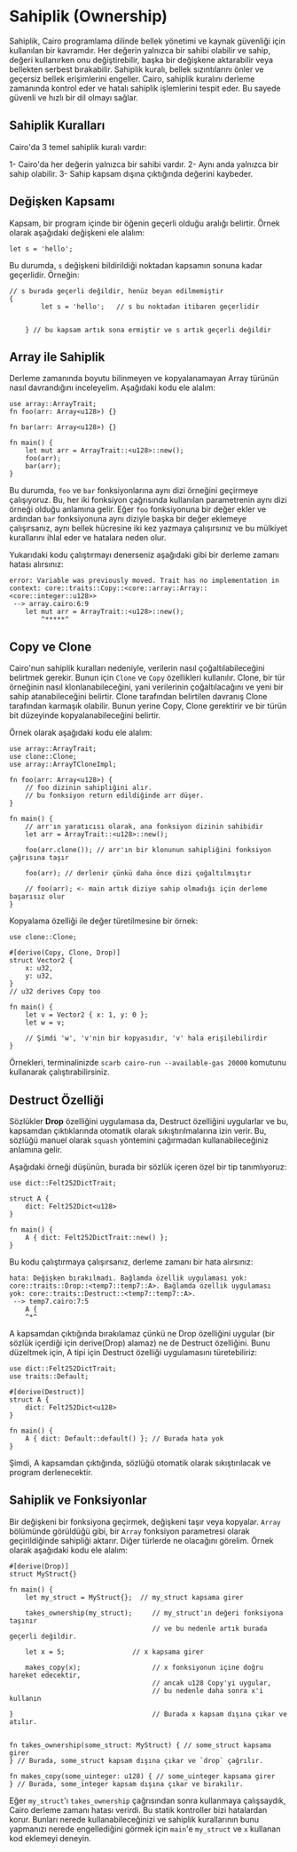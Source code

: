 # Sahiplik (Ownership) #

Sahiplik, Cairo programlama dilinde bellek yönetimi ve kaynak güvenliği için kullanılan bir kavramdır. Her değerin yalnızca bir sahibi olabilir ve sahip, değeri kullanırken onu değiştirebilir, başka bir değişkene aktarabilir veya bellekten serbest bırakabilir. Sahiplik kuralı, bellek sızıntılarını önler ve geçersiz bellek erişimlerini engeller. Cairo, sahiplik kuralını derleme zamanında kontrol eder ve hatalı sahiplik işlemlerini tespit eder. Bu sayede güvenli ve hızlı bir dil olmayı sağlar.

## Sahiplik Kuralları ##

Cairo'da 3 temel sahiplik kuralı vardır:

1- Cairo'da her değerin yalnızca bir sahibi vardır.
2- Aynı anda yalnızca bir sahip olabilir.
3- Sahip kapsam dışına çıktığında değerini kaybeder.

##  Değişken Kapsamı ##

Kapsam, bir program içinde bir öğenin geçerli olduğu aralığı belirtir. Örnek olarak aşağıdaki değişkeni ele alalım:
```
let s = 'hello';
```

Bu durumda, `s` değişkeni bildirildiği noktadan kapsamın sonuna kadar geçerlidir. Örneğin:
```
// s burada geçerli değildir, henüz beyan edilmemiştir
{                      
        let s = 'hello';   // s bu noktadan itibaren geçerlidir

        
    } // bu kapsam artık sona ermiştir ve s artık geçerli değildir
```

## Array ile Sahiplik ##

Derleme zamanında boyutu bilinmeyen ve kopyalanamayan Array türünün nasıl davrandığını inceleyelim. Aşağıdaki kodu ele alalım:
```
use array::ArrayTrait;
fn foo(arr: Array<u128>) {}

fn bar(arr: Array<u128>) {}

fn main() {
    let mut arr = ArrayTrait::<u128>::new();
    foo(arr);
    bar(arr);
}
```
Bu durumda, `foo` ve `bar` fonksiyonlarına aynı dizi örneğini geçirmeye çalışıyoruz. Bu, her iki fonksiyon çağrısında kullanılan parametrenin aynı dizi örneği olduğu anlamına gelir. Eğer `foo` fonksiyonuna bir değer ekler ve ardından `bar` fonksiyonuna aynı diziyle başka bir değer eklemeye çalışırsanız, aynı bellek hücresine iki kez yazmaya çalışırsınız ve bu mülkiyet kurallarını ihlal eder ve hatalara neden olur.

Yukarıdaki kodu çalıştırmayı denerseniz aşağıdaki gibi bir derleme zamanı hatası alırsınız:
```
error: Variable was previously moved. Trait has no implementation in context: core::traits::Copy::<core::array::Array::<core::integer::u128>>
 --> array.cairo:6:9
    let mut arr = ArrayTrait::<u128>::new();
        ^*****^
```
## Copy ve Clone ##

Cairo'nun sahiplik kuralları nedeniyle, verilerin nasıl çoğaltılabileceğini belirtmek gerekir. Bunun için `Clone` ve `Copy` özellikleri kullanılır. Clone, bir tür örneğinin nasıl klonlanabileceğini, yani verilerinin çoğaltılacağını ve yeni bir sahip atanabileceğini belirtir. Clone tarafından belirtilen davranış Clone tarafından karmaşık olabilir. Bunun yerine Copy, Clone gerektirir ve bir türün bit düzeyinde kopyalanabileceğini belirtir.

Örnek olarak aşağıdaki kodu ele alalım:
```
use array::ArrayTrait;
use clone::Clone;
use array::ArrayTCloneImpl;

fn foo(arr: Array<u128>) {
    // foo dizinin sahipliğini alır.
    // bu fonksiyon return edildiğinde arr düşer.
}

fn main() {
    // arr'ın yaratıcısı olarak, ana fonksiyon dizinin sahibidir
    let arr = ArrayTrait::<u128>::new();

    foo(arr.clone()); // arr'ın bir klonunun sahipliğini fonksiyon çağrısına taşır

    foo(arr); // derlenir çünkü daha önce dizi çoğaltılmıştır
    
    // foo(arr); <- main artık diziye sahip olmadığı için derleme başarısız olur
}
```

Kopyalama özelliği ile değer türetilmesine bir örnek:
```
use clone::Clone;

#[derive(Copy, Clone, Drop)]
struct Vector2 {
    x: u32,
    y: u32,
}
// u32 derives Copy too

fn main() {
    let v = Vector2 { x: 1, y: 0 };
    let w = v;

    // Şimdi 'w', 'v'nin bir kopyasıdır, 'v' hala erişilebilirdir
}
```
Örnekleri, terminalinizde `scarb cairo-run --available-gas 20000` komutunu kullanarak çalıştırabilirsiniz.

## Destruct Özelliği ##

Sözlükler **Drop** özelliğini uygulamasa da, Destruct özelliğini uygularlar ve bu, kapsamdan çıktıklarında otomatik olarak sıkıştırılmalarına izin verir. Bu, sözlüğü manuel olarak `squash` yöntemini çağırmadan kullanabileceğiniz anlamına gelir.

Aşağıdaki örneği düşünün, burada bir sözlük içeren özel bir tip tanımlıyoruz:

```
use dict::Felt252DictTrait;

struct A {
    dict: Felt252Dict<u128>
}

fn main() {
    A { dict: Felt252DictTrait::new() };
}
```

Bu kodu çalıştırmaya çalışırsanız, derleme zamanı bir hata alırsınız:
```
hata: Değişken bırakılmadı. Bağlamda özellik uygulaması yok: core::traits::Drop::<temp7::temp7::A>. Bağlamda özellik uygulaması yok: core::traits::Destruct::<temp7::temp7::A>.
 --> temp7.cairo:7:5
    A {
    ^*^
```

A kapsamdan çıktığında bırakılamaz çünkü ne Drop özelliğini uygular (bir sözlük içerdiği için derive(Drop) alamaz) ne de Destruct özelliğini. Bunu düzeltmek için, A tipi için Destruct özelliği uygulamasını türetebiliriz:
```
use dict::Felt252DictTrait;
use traits::Default;

#[derive(Destruct)]
struct A {
    dict: Felt252Dict<u128>
}

fn main() {
    A { dict: Default::default() }; // Burada hata yok
}
```
Şimdi, A kapsamdan çıktığında, sözlüğü otomatik olarak sıkıştırılacak ve program derlenecektir.

## Sahiplik ve Fonksiyonlar ##

Bir değişkeni bir fonksiyona geçirmek, değişkeni taşır veya kopyalar. `Array` bölümünde görüldüğü gibi, bir `Array` fonksiyon parametresi olarak geçirildiğinde sahipliği aktarır. Diğer türlerde ne olacağını görelim. Örnek olarak aşağıdaki kodu ele alalım:
```
#[derive(Drop)]
struct MyStruct{}

fn main() {
    let my_struct = MyStruct{};  // my_struct kapsama girer

    takes_ownership(my_struct);     // my_struct'ın değeri fonksiyona taşınır 
                                    // ve bu nedenle artık burada geçerli değildir.

    let x = 5;                 // x kapsama girer

    makes_copy(x);                  // x fonksiyonun içine doğru hareket edecektir,
                                    // ancak u128 Copy'yi uygular, 
                                    // bu nedenle daha sonra x'i kullanın

}                                   // Burada x kapsam dışına çıkar ve atılır.


fn takes_ownership(some_struct: MyStruct) { // some_struct kapsama girer
} // Burada, some_struct kapsam dışına çıkar ve `drop` çağrılır.

fn makes_copy(some_uinteger: u128) { // some_uinteger kapsama girer
} // Burada, some_integer kapsam dışına çıkar ve bırakılır.
```
Eğer `my_struct`'ı `takes_ownership` çağrısından sonra kullanmaya çalışsaydık, Cairo derleme zamanı hatası verirdi. Bu statik kontroller bizi hatalardan korur. Bunları nerede kullanabileceğinizi ve sahiplik kurallarının bunu yapmanızı nerede engellediğini görmek için `main`'e `my_struct` ve `x` kullanan kod eklemeyi deneyin.
